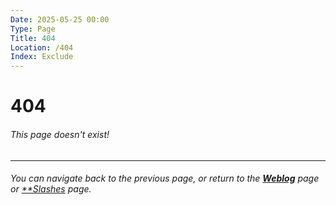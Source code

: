 ```yaml
---
Date: 2025-05-25 00:00
Type: Page
Title: 404
Location: /404
Index: Exclude
---
```


# 404

###### This page doesn't exist!

---

###### You can navigate back to the previous page, or return to the [**Weblog**](/) page or [**Slashes](/slashes) page.
